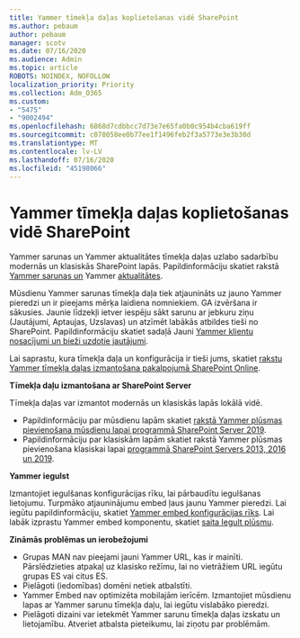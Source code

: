 ```yaml
---
title: Yammer tīmekļa daļas koplietošanas vidē SharePoint
ms.author: pebaum
author: pebaum
manager: scotv
ms.date: 07/16/2020
ms.audience: Admin
ms.topic: article
ROBOTS: NOINDEX, NOFOLLOW
localization_priority: Priority
ms.collection: Adm_O365
ms.custom:
- "5475"
- "9002494"
ms.openlocfilehash: 6868d7cdbbcc7d73e7e65fa0b0c954b4cba619ff
ms.sourcegitcommit: c078058ee0b77ee1f1496feb2f3a5773e3e3b30d
ms.translationtype: MT
ms.contentlocale: lv-LV
ms.lasthandoff: 07/16/2020
ms.locfileid: "45198066"
---
```

# <a name="yammer-web-parts-in-sharepoint"></a>Yammer tīmekļa daļas koplietošanas vidē SharePoint

Yammer sarunas un Yammer aktualitātes tīmekļa daļas uzlabo sadarbību modernās un klasiskās SharePoint lapās. Papildinformāciju skatiet rakstā [Yammer sarunas un](https://support.microsoft.com/office/use-a-yammer-web-part-in-sharepoint-online-a53cfa0c-3d09-42c8-a286-1038a81c59da#conversations) Yammer [aktualitātes](https://support.microsoft.com/office/use-a-yammer-web-part-in-sharepoint-online-a53cfa0c-3d09-42c8-a286-1038a81c59da#highlights).    

Mūsdienu Yammer sarunas tīmekļa daļa tiek atjaunināts uz jauno Yammer pieredzi un ir pieejams mērķa laidiena nomniekiem. GA izvēršana ir sākusies. Jaunie līdzekļi ietver iespēju sākt sarunu ar jebkuru ziņu (Jautājumi, Aptaujas, Uzslavas) un atzīmēt labākās atbildes tieši no SharePoint. Papildinformāciju skatiet sadaļā Jauni [Yammer klientu nosacījumi un bieži uzdotie jautājumi](https://docs.microsoft.com/yammer/get-started-with-yammer/newyammer-faq).

 Lai saprastu, kura tīmekļa daļa un konfigurācija ir tieši jums, skatiet [rakstu Yammer tīmekļa daļas izmantošana pakalpojumā SharePoint Online](https://support.microsoft.com/office/use-a-yammer-web-part-in-sharepoint-online-a53cfa0c-3d09-42c8-a286-1038a81c59da).  

**Tīmekļa daļu izmantošana ar SharePoint Server**  

Tīmekļa daļas var izmantot modernās un klasiskās lapās lokālā vidē.

- Papildinformāciju par mūsdienu lapām skatiet [rakstā Yammer plūsmas pievienošana mūsdienu lapai programmā SharePoint Server 2019](https://docs.microsoft.com/yammer/integrate-yammer-with-other-apps/embed-a-feed-into-a-sharepoint-site#add-a-yammer-feed-to-a-modern-page-in-sharepoint-server-2019). 
- Papildinformāciju par klasiskām lapām skatiet rakstā Yammer plūsmas pievienošana klasiskai lapai [programmā SharePoint Servers 2013, 2016 un 2019](https://docs.microsoft.com/yammer/integrate-yammer-with-other-apps/embed-a-feed-into-a-sharepoint-site#add-a-yammer-feed-to-a-classic-page-in-sharepoint-servers-2013-2016-and-2019).

**Yammer iegulst**  

Izmantojiet iegulšanas konfigurācijas rīku, lai pārbaudītu iegulšanas lietojumu. Turpmāko atjauninājumu embed ļaus jaunu Yammer pieredzi. Lai iegūtu papildinformāciju, skatiet [Yammer embed konfigurācijas rīks](https://aka.ms/YammerEmbedConfigureTool). Lai labāk izprastu Yammer embed komponentu, skatiet [saita Iegult plūsmu](https://aka.ms/YammerDevDocs).

**Zināmās problēmas un ierobežojumi**

- Grupas MAN nav pieejami jauni Yammer URL, kas ir mainīti. Pārslēdzieties atpakaļ uz klasisko režīmu, lai no vietrāžiem URL iegūtu grupas ES vai citus ES.
- Pielāgoti (iedomības) domēni netiek atbalstīti.
- Yammer Embed nav optimizēta mobilajām ierīcēm. Izmantojiet mūsdienu lapas ar Yammer sarunu tīmekļa daļu, lai iegūtu vislabāko pieredzi.
- Pielāgoti dizaini var ietekmēt Yammer sarunu tīmekļa daļas izskatu un lietojamību. Atveriet atbalsta pieteikumu, lai ziņotu par problēmām.